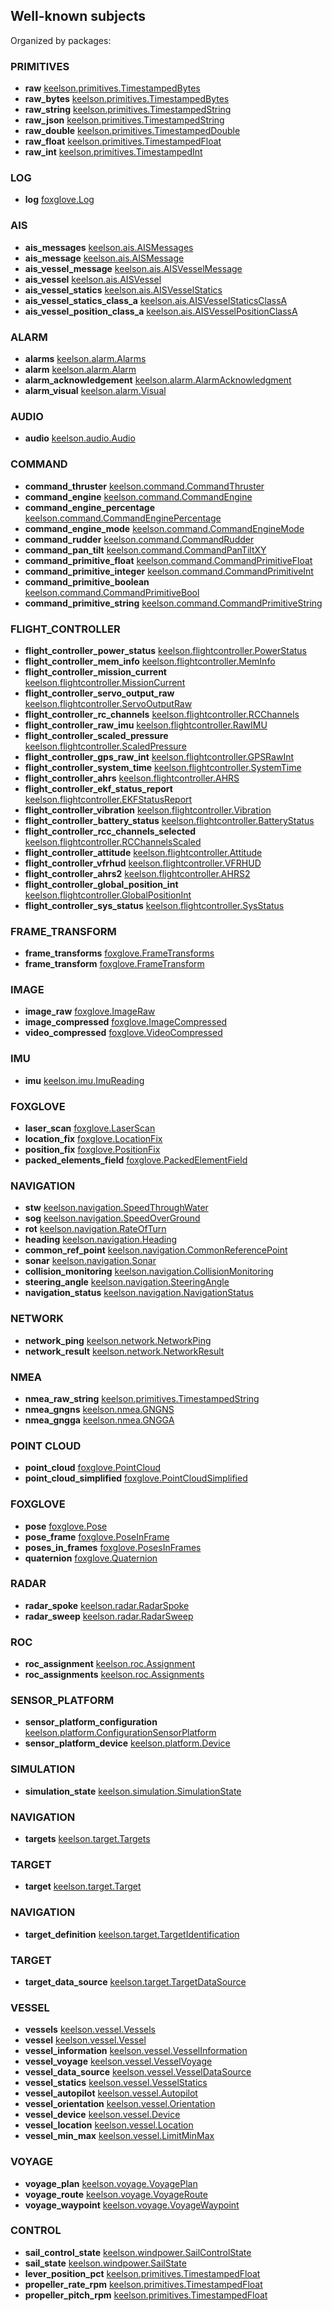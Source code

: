 ## Well-known subjects
 Organized by packages:


### PRIMITIVES
- **raw** [keelson.primitives.TimestampedBytes](./payloads/primitives.proto#7)
- **raw_bytes** [keelson.primitives.TimestampedBytes](./payloads/primitives.proto#7)
- **raw_string** [keelson.primitives.TimestampedString](./payloads/primitives.proto#30)
- **raw_json** [keelson.primitives.TimestampedString](./payloads/primitives.proto#30)
- **raw_double** [keelson.primitives.TimestampedDouble](./payloads/primitives.proto#14)
- **raw_float** [keelson.primitives.TimestampedFloat](./payloads/primitives.proto#18)
- **raw_int** [keelson.primitives.TimestampedInt](./payloads/primitives.proto#30)

### LOG
- **log** [foxglove.Log](./payloads/Log.proto#10)

### AIS
- **ais_messages** [keelson.ais.AISMessages](./payloads/Ais.proto#4)
- **ais_message** [keelson.ais.AISMessage](./payloads/Ais.proto#7)
- **ais_vessel_message** [keelson.ais.AISVesselMessage](./payloads/Ais.proto#10)
- **ais_vessel** [keelson.ais.AISVessel](./payloads/Ais.proto#22)
- **ais_vessel_statics** [keelson.ais.AISVesselStatics](./payloads/Ais.proto#38)
- **ais_vessel_statics_class_a** [keelson.ais.AISVesselStaticsClassA](./payloads/Ais.proto#49)
- **ais_vessel_position_class_a** [keelson.ais.AISVesselPositionClassA](./payloads/Ais.proto#62)

### ALARM
- **alarms** [keelson.alarm.Alarms](./payloads/Alarms.proto#16)
- **alarm** [keelson.alarm.Alarm](./payloads/Alarms.proto#27)
- **alarm_acknowledgement** [keelson.alarm.AlarmAcknowledgment](./payloads/Alarms.proto#109)
- **alarm_visual** [keelson.alarm.Visual](./payloads/Alarms.proto#115)

### AUDIO
- **audio** [keelson.audio.Audio](./payloads/Audio.proto#8)

### COMMAND
- **command_thruster** [keelson.command.CommandThruster](./payloads/Commands.proto#10)
- **command_engine** [keelson.command.CommandEngine](./payloads/Commands.proto#19)
- **command_engine_percentage** [keelson.command.CommandEnginePercentage](./payloads/Commands.proto#25)
- **command_engine_mode** [keelson.command.CommandEngineMode](./payloads/Commands.proto#31)
- **command_rudder** [keelson.command.CommandRudder](./payloads/Commands.proto#46)
- **command_pan_tilt** [keelson.command.CommandPanTiltXY](./payloads/Commands.proto#54)
- **command_primitive_float** [keelson.command.CommandPrimitiveFloat](./payloads/Commands.proto#71)
- **command_primitive_integer** [keelson.command.CommandPrimitiveInt](./payloads/Commands.proto)
- **command_primitive_boolean** [keelson.command.CommandPrimitiveBool](./payloads/Commands.proto)
- **command_primitive_string** [keelson.command.CommandPrimitiveString](./payloads/Commands.proto)

### FLIGHT_CONTROLLER
- **flight_controller_power_status** [keelson.flightcontroller.PowerStatus](./payloads/FlightControllerTelemetry.proto)
- **flight_controller_mem_info** [keelson.flightcontroller.MemInfo](./payloads/FlightControllerTelemetry.proto)
- **flight_controller_mission_current** [keelson.flightcontroller.MissionCurrent](./payloads/FlightControllerTelemetry.proto)
- **flight_controller_servo_output_raw** [keelson.flightcontroller.ServoOutputRaw](./payloads/FlightControllerTelemetry.proto)
- **flight_controller_rc_channels** [keelson.flightcontroller.RCChannels](./payloads/FlightControllerTelemetry.proto)
- **flight_controller_raw_imu** [keelson.flightcontroller.RawIMU](./payloads/FlightControllerTelemetry.proto)
- **flight_controller_scaled_pressure** [keelson.flightcontroller.ScaledPressure](./payloads/FlightControllerTelemetry.proto)
- **flight_controller_gps_raw_int** [keelson.flightcontroller.GPSRawInt](./payloads/FlightControllerTelemetry.proto)
- **flight_controller_system_time** [keelson.flightcontroller.SystemTime](./payloads/FlightControllerTelemetry.proto)
- **flight_controller_ahrs** [keelson.flightcontroller.AHRS](./payloads/FlightControllerTelemetry.proto)
- **flight_controller_ekf_status_report** [keelson.flightcontroller.EKFStatusReport](./payloads/FlightControllerTelemetry.proto)
- **flight_controller_vibration** [keelson.flightcontroller.Vibration](./payloads/FlightControllerTelemetry.proto)
- **flight_controller_battery_status** [keelson.flightcontroller.BatteryStatus](./payloads/FlightControllerTelemetry.proto)
- **flight_controller_rcc_channels_selected** [keelson.flightcontroller.RCChannelsScaled](./payloads/FlightControllerTelemetry.proto)
- **flight_controller_attitude** [keelson.flightcontroller.Attitude](./payloads/FlightControllerTelemetry.proto)
- **flight_controller_vfrhud** [keelson.flightcontroller.VFRHUD](./payloads/FlightControllerTelemetry.proto)
- **flight_controller_ahrs2** [keelson.flightcontroller.AHRS2](./payloads/FlightControllerTelemetry.proto)
- **flight_controller_global_position_int** [keelson.flightcontroller.GlobalPositionInt](./payloads/FlightControllerTelemetry.proto)
- **flight_controller_sys_status** [keelson.flightcontroller.SysStatus](./payloads/FlightControllerTelemetry.proto)

### FRAME_TRANSFORM
- **frame_transforms** [foxglove.FrameTransforms](./payloads/FrameTransform.proto)
- **frame_transform** [foxglove.FrameTransform](./payloads/FrameTransform.proto)

### IMAGE
- **image_raw** [foxglove.ImageRaw](./payloads/Image.proto)
- **image_compressed** [foxglove.ImageCompressed](./payloads/Image.proto)
- **video_compressed** [foxglove.VideoCompressed](./payloads/Image.proto)

### IMU
- **imu** [keelson.imu.ImuReading](./payloads/Imu.proto)

### FOXGLOVE
- **laser_scan** [foxglove.LaserScan](./payloads/LaserScan.proto)
- **location_fix** [foxglove.LocationFix](./payloads/Localization.proto)
- **position_fix** [foxglove.PositionFix](./payloads/Localization.proto)
- **packed_elements_field** [foxglove.PackedElementField](./payloads/PackedElements.proto)

### NAVIGATION
- **stw** [keelson.navigation.SpeedThroughWater](./payloads/Navigation.proto)
- **sog** [keelson.navigation.SpeedOverGround](./payloads/Navigation.proto)
- **rot** [keelson.navigation.RateOfTurn](./payloads/Navigation.proto)
- **heading** [keelson.navigation.Heading](./payloads/Navigation.proto)
- **common_ref_point** [keelson.navigation.CommonReferencePoint](./payloads/Navigation.proto)
- **sonar** [keelson.navigation.Sonar](./payloads/Navigation.proto)
- **collision_monitoring** [keelson.navigation.CollisionMonitoring](./payloads/Navigation.proto)
- **steering_angle** [keelson.navigation.SteeringAngle](./payloads/Navigation.proto)
- **navigation_status** [keelson.navigation.NavigationStatus](./payloads/Navigation.proto)

### NETWORK
- **network_ping** [keelson.network.NetworkPing](./payloads/Network.proto)
- **network_result** [keelson.network.NetworkResult](./payloads/Network.proto)

### NMEA
- **nmea_raw_string** [keelson.primitives.TimestampedString](./payloads/Nmea.proto)
- **nmea_gngns** [keelson.nmea.GNGNS](./payloads/Nmea.proto)
- **nmea_gngga** [keelson.nmea.GNGGA](./payloads/Nmea.proto)

### POINT CLOUD
- **point_cloud** [foxglove.PointCloud](./payloads/PointCloud.proto)
- **point_cloud_simplified** [foxglove.PointCloudSimplified](./payloads/PointCloud.proto)

### FOXGLOVE
- **pose** [foxglove.Pose](./payloads/Pose.proto)
- **pose_frame** [foxglove.PoseInFrame](./payloads/Pose.proto)
- **poses_in_frames** [foxglove.PosesInFrames](./payloads/Pose.proto)
- **quaternion** [foxglove.Quaternion](./payloads/Pose.proto)

### RADAR
- **radar_spoke** [keelson.radar.RadarSpoke](./payloads/Radar.proto)
- **radar_sweep** [keelson.radar.RadarSweep](./payloads/Radar.proto)

### ROC
- **roc_assignment** [keelson.roc.Assignment](./payloads/Roc.proto)
- **roc_assignments** [keelson.roc.Assignments](./payloads/Roc.proto)

### SENSOR_PLATFORM
- **sensor_platform_configuration** [keelson.platform.ConfigurationSensorPlatform](./payloads/SensorPlatform.proto)
- **sensor_platform_device** [keelson.platform.Device](./payloads/SensorPlatform.proto)

### SIMULATION
- **simulation_state** [keelson.simulation.SimulationState](./payloads/Simulation.proto)

### NAVIGATION
- **targets** [keelson.target.Targets](./payloads/Target.proto)

### TARGET
- **target** [keelson.target.Target](./payloads/Target.proto)

### NAVIGATION
- **target_definition** [keelson.target.TargetIdentification](./payloads/Target.proto)

### TARGET
- **target_data_source** [keelson.target.TargetDataSource](./payloads/Target.proto)

### VESSEL
- **vessels** [keelson.vessel.Vessels](./payloads/Vessel.proto)
- **vessel** [keelson.vessel.Vessel](./payloads/Vessel.proto)
- **vessel_information** [keelson.vessel.VesselInformation](./payloads/Vessel.proto)
- **vessel_voyage** [keelson.vessel.VesselVoyage](./payloads/Vessel.proto)
- **vessel_data_source** [keelson.vessel.VesselDataSource](./payloads/Vessel.proto)
- **vessel_statics** [keelson.vessel.VesselStatics](./payloads/Vessel.proto)
- **vessel_autopilot** [keelson.vessel.Autopilot](./payloads/Vessel.proto)
- **vessel_orientation** [keelson.vessel.Orientation](./payloads/Vessel.proto)
- **vessel_device** [keelson.vessel.Device](./payloads/Vessel.proto)
- **vessel_location** [keelson.vessel.Location](./payloads/Vessel.proto)
- **vessel_min_max** [keelson.vessel.LimitMinMax](./payloads/Vessel.proto)

### VOYAGE
- **voyage_plan** [keelson.voyage.VoyagePlan](./payloads/Voyage.proto)
- **voyage_route** [keelson.voyage.VoyageRoute](./payloads/Voyage.proto)
- **voyage_waypoint** [keelson.voyage.VoyageWaypoint](./payloads/Voyage.proto)

### CONTROL
- **sail_control_state** [keelson.windpower.SailControlState](./payloads/WindPower.proto)
- **sail_state** [keelson.windpower.SailState](./payloads/WindPower.proto)
- **lever_position_pct** [keelson.primitives.TimestampedFloat](./payloads/Primitives.proto)
- **propeller_rate_rpm** [keelson.primitives.TimestampedFloat](./payloads/Primitives.proto)
- **propeller_pitch_rpm** [keelson.primitives.TimestampedFloat](./payloads/Primitives.proto)
